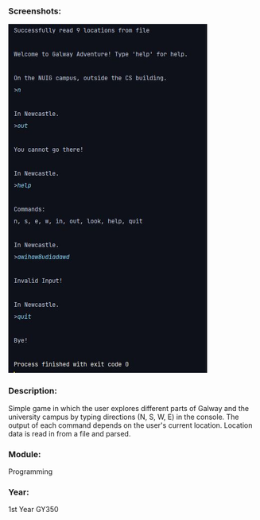 ### Screenshots:
![Snippet of Galway Adventure Game 1 gameplay](../1-Screenshots/Galway-Adventure-Game-1.JPG)

### Description: 
Simple game in which the user explores different parts of Galway and the university campus by typing directions (N, S, W, E) in the console. The output of each command depends on the user's current location. Location data is read in from a file and parsed. 

### Module: 
Programming

### Year: 
1st Year GY350